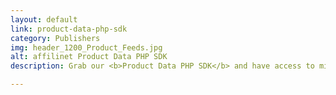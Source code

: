 ```yaml
---
layout: default
link: product-data-php-sdk
category: Publishers
img: header_1200_Product_Feeds.jpg
alt: affilinet Product Data PHP SDK
description: Grab our <b>Product Data PHP SDK</b> and have access to millions of products within minutes.

---
```

